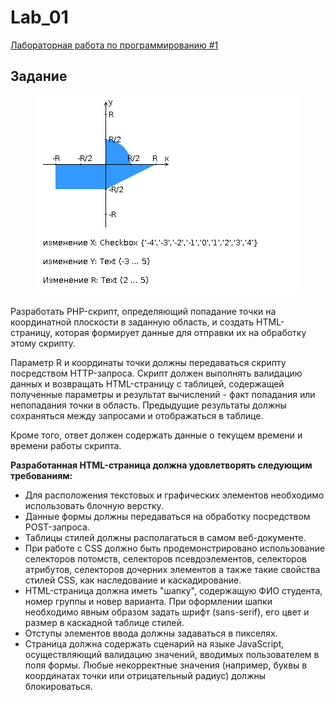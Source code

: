 # Lab_01
[Лабораторная работа по программированию #1](https://se.ifmo.ru/~s335149/dist/index.html)

## Задание
<p align="center">
    <img src = "https://github.com/anya-yarusova/Lab_01/blob/master/sources/areas.png"/>
</p>

Разработать PHP-скрипт, определяющий попадание точки на координатной плоскости в заданную область, и создать HTML-страницу, которая формирует данные для отправки их на обработку этому скрипту.

Параметр R и координаты точки должны передаваться скрипту посредством HTTP-запроса. Скрипт должен выполнять валидацию данных и возвращать HTML-страницу с таблицей, содержащей полученные параметры и результат вычислений - факт попадания или непопадания точки в область. Предыдущие результаты должны сохраняться между запросами и отображаться в таблице.

Кроме того, ответ должен содержать данные о текущем времени и времени работы скрипта.

**Разработанная HTML-страница должна удовлетворять следующим требованиям:**

-   Для расположения текстовых и графических элементов необходимо использовать блочную верстку.
-   Данные формы должны передаваться на обработку посредством POST-запроса.
-   Таблицы стилей должны располагаться в самом веб-документе.
-   При работе с CSS должно быть продемонстрировано использование селекторов потомств, селекторов псевдоэлементов, селекторов атрибутов, селекторов дочерних элементов а также такие свойства стилей CSS, как наследование и каскадирование.
-   HTML-страница должна иметь "шапку", содержащую ФИО студента, номер группы и новер варианта. При оформлении шапки необходимо явным образом задать шрифт (sans-serif), его цвет и размер в каскадной таблице стилей.
-   Отступы элементов ввода должны задаваться в пикселях.
-   Страница должна содержать сценарий на языке JavaScript, осуществляющий валидацию значений, вводимых пользователем в поля формы. Любые некорректные значения (например, буквы в координатах точки или отрицательный радиус) должны блокироваться.

